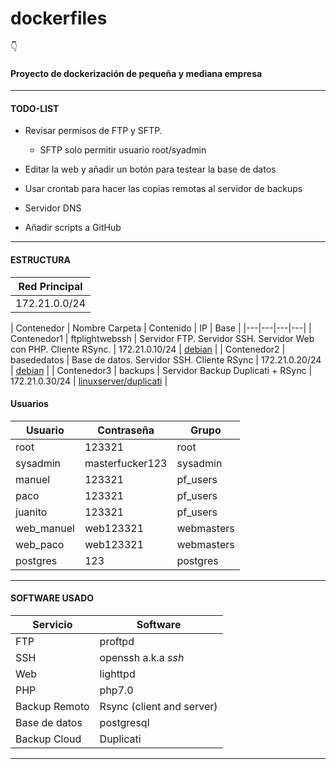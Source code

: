 # dockerfiles
:point_down:
#### Proyecto de dockerización de pequeña y mediana empresa
----

#### TODO-LIST  


- Revisar permisos de FTP y SFTP.
  - SFTP solo permitir usuario root/syadmin  


- Editar la web y añadir un botón para testear la base de datos

- Usar crontab para hacer las copias remotas al servidor de backups

- Servidor DNS

- Añadir scripts a GitHub

---

#### ESTRUCTURA

| Red Principal |
|---|
| 172.21.0.0/24 |


| Contenedor  | Nombre Carpeta | Contenido  | IP  | Base |
|---|---|---|---|
| Contenedor1  | ftplightwebssh  |  Servidor FTP. Servidor SSH. Servidor Web con PHP. Cliente RSync. | 172.21.0.10/24  | [debian](https://store.docker.com/images/debian) |
| Contenedor2  | basededatos | Base de datos. Servidor SSH. Cliente RSync  | 172.21.0.20/24  | [debian](https://store.docker.com/images/debian) |
| Contenedor3  | backups  | Servidor Backup Duplicati + RSync  |  172.21.0.30/24 | [linuxserver/duplicati](https://store.docker.com/community/images/linuxserver/duplicati) |

#### Usuarios

| Usuario  | Contraseña  | Grupo  |
|---|---|---|
| root  | 123321  | root  |
| sysadmin  | masterfucker123  | sysadmin  |
| manuel  | 123321  | pf_users  |
| paco  | 123321  | pf_users  |
| juanito  | 123321  | pf_users  |
| web_manuel  | web123321  | webmasters  |
| web_paco  | web123321  | webmasters  |
| postgres | 123 | postgres |

---

#### SOFTWARE USADO

| Servicio  | Software  |
|---|---|
| FTP  | proftpd  |
| SSH  | openssh a.k.a _ssh_ |
| Web  | lighttpd  |
| PHP | php7.0  |
| Backup Remoto | Rsync (client and server) |
| Base de datos | postgresql  |
| Backup Cloud | Duplicati   |

---
